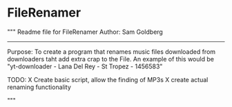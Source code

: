 # FileRenamer
"""
Readme file for FileRenamer
Author: Sam Goldberg
___________________________

Purpose: To create a program that renames music files downloaded from downloaders taht add extra crap to the File.
An example of this would be "yt-downloader - Lana Del Rey - St Tropez - 1456583"

TODO: 
   X Create basic script, allow the finding of MP3s
   X create actual renaming functionality
   
"""
